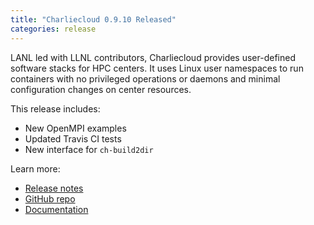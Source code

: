 ```yaml
---
title: "Charliecloud 0.9.10 Released"
categories: release
---
```


LANL led with LLNL contributors, Charliecloud provides user-defined software stacks for HPC centers. It uses Linux user namespaces to run containers with no privileged operations or daemons and minimal configuration changes on center resources.

This release includes:
- New OpenMPI examples
- Updated Travis CI tests
- New interface for `ch-build2dir`

Learn more:
- [Release notes](https://github.com/hpc/charliecloud/releases/tag/v0.9.10)
- [GitHub repo](https://github.com/hpc/charliecloud)
- [Documentation](https://hpc.github.io/charliecloud)
